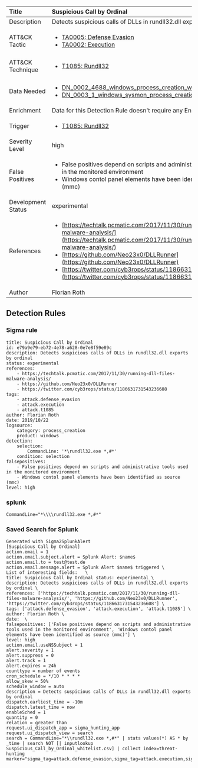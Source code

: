 | Title                | Suspicious Call by Ordinal                                                                                                                                                 |
|:---------------------|:------------------------------------------------------------------------------------------------------------------------------------------------------------|
| Description          | Detects suspicious calls of DLLs in rundll32.dll exports by ordinal                                                                                                                                           |
| ATT&amp;CK Tactic    |  <ul><li>[TA0005: Defense Evasion](https://attack.mitre.org/tactics/TA0005)</li><li>[TA0002: Execution](https://attack.mitre.org/tactics/TA0002)</li></ul>  |
| ATT&amp;CK Technique | <ul><li>[T1085: Rundll32](https://attack.mitre.org/techniques/T1085)</li></ul>  |
| Data Needed          | <ul><li>[DN_0002_4688_windows_process_creation_with_commandline](../Data_Needed/DN_0002_4688_windows_process_creation_with_commandline.md)</li><li>[DN_0003_1_windows_sysmon_process_creation](../Data_Needed/DN_0003_1_windows_sysmon_process_creation.md)</li></ul>  |
| Enrichment           |  Data for this Detection Rule doesn't require any Enrichments.  |
| Trigger              | <ul><li>[T1085: Rundll32](../Triggers/T1085.md)</li></ul>  |
| Severity Level       | high |
| False Positives      | <ul><li>False positives depend on scripts and administrative tools used in the monitored environment</li><li>Windows contol panel elements have been identified as source (mmc)</li></ul>  |
| Development Status   | experimental |
| References           | <ul><li>[https://techtalk.pcmatic.com/2017/11/30/running-dll-files-malware-analysis/](https://techtalk.pcmatic.com/2017/11/30/running-dll-files-malware-analysis/)</li><li>[https://github.com/Neo23x0/DLLRunner](https://github.com/Neo23x0/DLLRunner)</li><li>[https://twitter.com/cyb3rops/status/1186631731543236608](https://twitter.com/cyb3rops/status/1186631731543236608)</li></ul>  |
| Author               | Florian Roth |


## Detection Rules

### Sigma rule

```
title: Suspicious Call by Ordinal
id: e79a9e79-eb72-4e78-a628-0e7e8f59e89c
description: Detects suspicious calls of DLLs in rundll32.dll exports by ordinal
status: experimental
references:
    - https://techtalk.pcmatic.com/2017/11/30/running-dll-files-malware-analysis/
    - https://github.com/Neo23x0/DLLRunner
    - https://twitter.com/cyb3rops/status/1186631731543236608
tags:
    - attack.defense_evasion
    - attack.execution
    - attack.t1085
author: Florian Roth
date: 2019/10/22
logsource:
    category: process_creation
    product: windows
detection:
    selection:
        CommandLine: '*\rundll32.exe *,#*'
    condition: selection
falsepositives:
    - False positives depend on scripts and administrative tools used in the monitored environment
    - Windows contol panel elements have been identified as source (mmc)
level: high

```





### splunk
    
```
CommandLine="*\\\\rundll32.exe *,#*"
```






### Saved Search for Splunk

```
Generated with Sigma2SplunkAlert
[Suspicious Call by Ordinal]
action.email = 1
action.email.subject.alert = Splunk Alert: $name$
action.email.to = test@test.de
action.email.message.alert = Splunk Alert $name$ triggered \
List of interesting fields:   \
title: Suspicious Call by Ordinal status: experimental \
description: Detects suspicious calls of DLLs in rundll32.dll exports by ordinal \
references: ['https://techtalk.pcmatic.com/2017/11/30/running-dll-files-malware-analysis/', 'https://github.com/Neo23x0/DLLRunner', 'https://twitter.com/cyb3rops/status/1186631731543236608'] \
tags: ['attack.defense_evasion', 'attack.execution', 'attack.t1085'] \
author: Florian Roth \
date:  \
falsepositives: ['False positives depend on scripts and administrative tools used in the monitored environment', 'Windows contol panel elements have been identified as source (mmc)'] \
level: high
action.email.useNSSubject = 1
alert.severity = 1
alert.suppress = 0
alert.track = 1
alert.expires = 24h
counttype = number of events
cron_schedule = */10 * * * *
allow_skew = 50%
schedule_window = auto
description = Detects suspicious calls of DLLs in rundll32.dll exports by ordinal
dispatch.earliest_time = -10m
dispatch.latest_time = now
enableSched = 1
quantity = 0
relation = greater than
request.ui_dispatch_app = sigma_hunting_app
request.ui_dispatch_view = search
search = CommandLine="*\\rundll32.exe *,#*" | stats values(*) AS * by _time | search NOT [| inputlookup Suspicious_Call_by_Ordinal_whitelist.csv] | collect index=threat-hunting marker="sigma_tag=attack.defense_evasion,sigma_tag=attack.execution,sigma_tag=attack.t1085,level=high"
```
